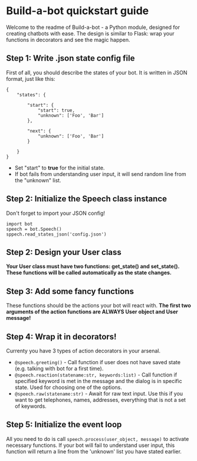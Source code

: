 # Build-a-bot quickstart guide
Welcome to the readme of Build-a-bot - a Python module, designed for creating chatbots with ease. The design is similar to Flask: wrap your functions in decorators and see the magic happen.

## Step 1: Write .json state config file
First of all, you should describe the states of your bot. It is written in JSON format, just like this:

```
{
    "states": {

        "start": {
            "start": true,
            "unknown": ['Foo', 'Bar']
        },

        "next": {
            "unknown": ['Foo', 'Bar']
        }

    }
}
```

* Set "start" to **true** for the initial state.
* If bot fails from understanding user input, it will send random line from the "unknown" list.

## Step 2: Initialize the Speech class instance
Don't forget to import your JSON config!
```
import bot
speech = bot.Speech()
sppech.read_states_json('config.json')
```

## Step 2: Design your User class
**Your User class must have two functions: get_state() and set_state(). These functions will be called automatically as the state changes.**

## Step 3: Add some fancy functions
These functions should be the actions your bot will react with. **The first two arguments of the action functions are ALWAYS User object and User message!**

## Step 4: Wrap it in decorators!
Currenty you have 3 types of action decorators in your arsenal.
* ```@speech.greeting()``` - Call function if user does not have saved state (e.g. talking with bot for a first time).
* ```@speech.reaction(statename:str, keywords:list)``` - Call function if specified keyword is met in the message and the dialog is in specific state. Used for choosing one of the options.
* ```@speech.raw(statename:str)``` - Await for raw text input. Use this if you want to get telephones, names, addresses, everything that is not a set of keywords.

## Step 5: Initialize the event loop
All you need to do is call ```speech.process(user_object, message)``` to activate necessary functions. If your bot will fail to understand user input, this function will return a line from the 'unknown' list you have stated earlier.



